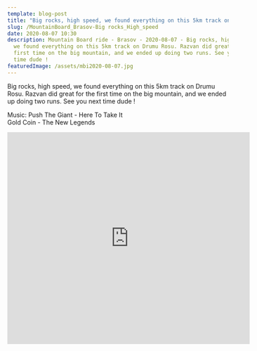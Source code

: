 ```yaml
---
template: blog-post
title: "Big rocks, high speed, we found everything on this 5km track on Drumu Rosu. "
slug: /MountainBoard_Brasov-Big rocks_High_speed
date: 2020-08-07 10:30
description: Mountain Board ride - Brasov - 2020-08-07 - Big rocks, high speed,
  we found everything on this 5km track on Drumu Rosu. Razvan did great for the
  first time on the big mountain, and we ended up doing two runs. See you next
  time dude !
featuredImage: /assets/mbi2020-08-07.jpg
---
```

Big rocks, high speed, we found everything on this 5km track on Drumu Rosu. Razvan did great for the first time on the big mountain, and we ended up doing two runs. See you next time dude !

Music:
Push The Giant - Here To Take It  
Gold Coin - The New Legends

<iframe src="https://www.facebook.com/plugins/post.php?href=https%3A%2F%2Fwww.facebook.com%2FFlowRidersBrasov%2Fposts%2F2695965087389156&show_text=true&width=552&height=482&appId" width="552" height="482" style="border:none;overflow:hidden" scrolling="no" frameborder="0" allowTransparency="true" allow="encrypted-media"></iframe>
